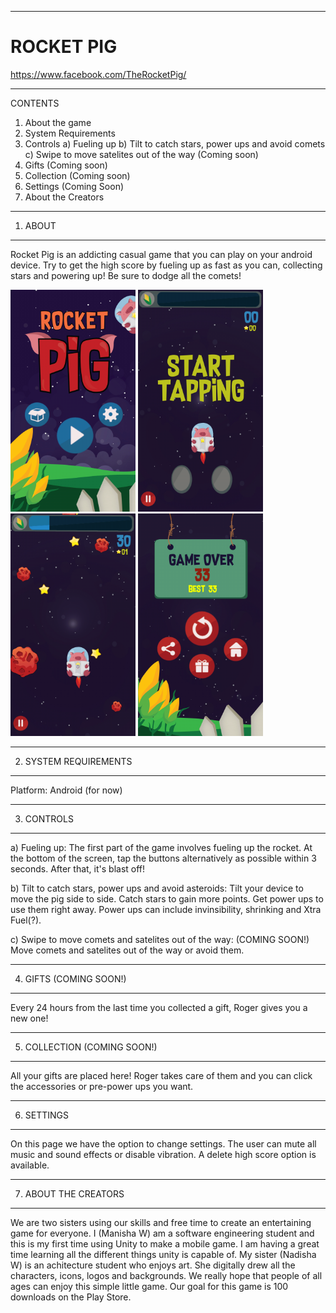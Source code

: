_____________________________________________________________________________________
# ROCKET PIG
https://www.facebook.com/TheRocketPig/
_____________________________________________________________________________________

CONTENTS
1. About the game
2. System Requirements
3. Controls
  a) Fueling up
  b) Tilt to catch stars, power ups and avoid comets 
  c) Swipe to move satelites out of the way (Coming soon)
4. Gifts (Coming soon)
5. Collection (Coming soon)
6. Settings (Coming Soon)
7. About the Creators


_____________________________________________________________________________________
1) ABOUT
__________________
Rocket Pig is an addicting casual game that you can play on your android device. Try to get the high score by fueling up as fast as you can, collecting stars and powering up! Be sure to dodge all the comets!

<img src="https://github.com/ManishaW/RocketPig/blob/master/screenshots/2.jpg" width="200" >            <img src="https://github.com/ManishaW/RocketPig/blob/master/screenshots/1.jpg" width="200" >            <img src="https://github.com/ManishaW/RocketPig/blob/master/screenshots/3.jpg" width="200" >            <img src="https://github.com/ManishaW/RocketPig/blob/master/screenshots/4.jpg" width="200" > 
_____________________________________________________________________________________

2) SYSTEM REQUIREMENTS
__________________
Platform: Android (for now)
_____________________________________________________________________________________

3) CONTROLS
__________________
a) Fueling up: 
The first part of the game involves fueling up the rocket. At the bottom of the screen, tap the buttons alternatively as possible within 3 seconds. After that, it's blast off!

b) Tilt to catch stars, power ups and avoid asteroids: 
Tilt your device to move the pig side to side. Catch stars to gain more points. Get power ups to use them right away. Power ups can include invinsibility, shrinking and Xtra Fuel(?). 

c) Swipe to move comets and satelites out of the way: (COMING SOON!) 
Move comets and satelites out of the way or avoid them. 

_____________________________________________________________________________________
4) GIFTS (COMING SOON!) 
__________________
Every 24 hours from the last time you collected a gift, Roger gives you a new one!  
_____________________________________________________________________________________

5) COLLECTION (COMING SOON!) 
__________________
All your gifts are placed here! Roger takes care of them and you can click the accessories or pre-power ups you want.  

_____________________________________________________________________________________

6) SETTINGS
__________________
On this page we have the option to change settings. The user can mute all music and sound effects or disable vibration. A delete high score option is available.

_____________________________________________________________________________________
7) ABOUT THE CREATORS
__________________
We are two sisters using our skills and free time to create an entertaining game for everyone. I (Manisha W) am a software engineering student and this is my first time using Unity to make a mobile game. I am having a great time learning all the different things unity is capable of.  My sister (Nadisha W) is an achitecture student who enjoys art. She digitally drew all the characters, icons, logos and backgrounds. We really hope that people of all ages can enjoy this simple little game. Our goal for this game is 100 downloads on the Play Store.
